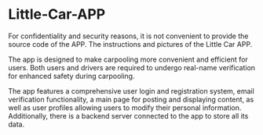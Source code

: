 # Little-Car-APP
For confidentiality and security reasons, it is not convenient to provide the source code of the APP.
The instructions and pictures of the Little Car APP. 

The app is designed to make carpooling more convenient and efficient for users. Both users and drivers are required to undergo real-name verification for enhanced safety during carpooling.

The app features a comprehensive user login and registration system, email verification functionality, a main page for posting and displaying content, as well as user profiles allowing users to modify their personal information. Additionally, there is a backend server connected to the app to store all its data.
